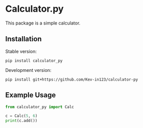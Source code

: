 # Calculator.py

This package is a simple calculator.

## Installation

Stable version:

```
pip install calculator_py
```

Development version:

```
pip install git+https://github.com/Kev-in123/calculator-py
```

## Example Usage

```python
from calculator_py import Calc

c = Calc(5, 6)
print(c.add())
```
